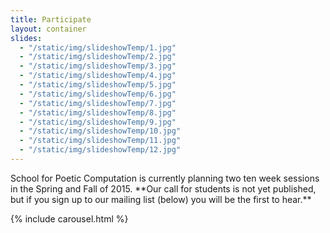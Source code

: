 ```yaml
---
title: Participate
layout: container
slides:
  - "/static/img/slideshowTemp/1.jpg"
  - "/static/img/slideshowTemp/2.jpg"
  - "/static/img/slideshowTemp/3.jpg"
  - "/static/img/slideshowTemp/4.jpg"
  - "/static/img/slideshowTemp/5.jpg"
  - "/static/img/slideshowTemp/6.jpg"
  - "/static/img/slideshowTemp/7.jpg"
  - "/static/img/slideshowTemp/8.jpg"
  - "/static/img/slideshowTemp/9.jpg"
  - "/static/img/slideshowTemp/10.jpg"
  - "/static/img/slideshowTemp/11.jpg"
  - "/static/img/slideshowTemp/12.jpg"
---
```


<p class="lead" markdown="1">School for Poetic Computation is currently planning two ten week sessions in the Spring and Fall of 2015. **Our call for students is not yet published, but if you sign up to our mailing list (below) you will be the first to hear.**</p>

{% include carousel.html %}